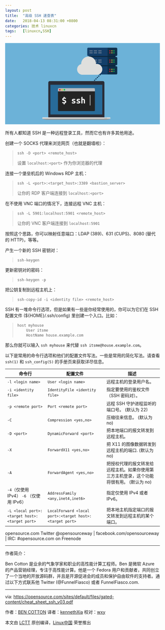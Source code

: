 ```yaml
---
layout: post
title:	"高级 SSH 速查表"
date:	2018-04-13 08:31:00 +0800 
categories:	技术 linuxcn 
tags:	[linuxcn,SSH]
---
```



![](/Asserts/Images/album/201804/13/083137e7pb88ll6pl7plzl.png)


所有人都知道 SSH 是一种远程登录工具，然而它也有许多其他用途。


创建一个 SOCKS 代理来浏览网页（也就是翻墙啦）：



> 
> 
> ```
> ssh -D <port> <remote_host>
> 
> ```
> 
> 设置 `localhost:<port>` 作为你浏览器的代理
> 
> 
> 


连接一个堡垒机后的 Windows RDP 主机：



> 
> 
> ```
> ssh -L <port>:<target_host>:3389 <bastion_server> 
> 
> ```
> 
> 让你的 RDP 客户端连接到 `localhost:<port>`
> 
> 
> 


在不使用 VNC 端口的情况下，连接远程 VNC 主机：



> 
> 
> ```
> ssh -L 5901:localhost:5901 <remote_host> 
> 
> ```
> 
> 让你的 VNC 客户端连接到 `localhost:5901`
> 
> 
> 


按照这个思路，你可以映射任意端口：LDAP (389)、631 (CUPS)、8080 (替代的 HTTP)，等等。


产生一个新的 SSH 密钥对：



> 
> 
> ```
> ssh-keygen
> 
> ```
> 
> 


更新密钥对的密码：



> 
> 
> ```
> ssh-keygen -p
> 
> ```
> 
> 


把公钥复制到远程主机上：



> 
> 
> ```
> ssh-copy-id -i <identity file> <remote_host>
> 
> ```
> 
> 


SSH 有一堆命令行选项，但是如果有一些是你经常使用的，你可以为它们在 SSH 配置文件 (${HOME}/.ssh/config) 里创建一个入口。比如：



> 
> 
> ```
> host myhouse 
>     User itsme 
>     HostName house.example.com
> 
> ```
> 
> 


那么你就可以输入 `ssh myhouse` 来代替 `ssh itsme@house.example.com`。


以下是常用的命令行选项和他们的配置文件写法。一些是常用的简化写法。请查看 `ssh(1)` 和 `ssh_config(5)` 的手册页来获取详尽信息。




| 命令行 | 配置文件 | 描述 |
| --- | --- | --- |
| `-l <login name>` | `User <login name>` | 远程主机的登录用户名。 |
| `-i <identity file>` | `IdentityFile <identity file>` | 指定要使用的鉴权文件（SSH 密码对）。 |
| `-p <remote port>` | `Port <remote port>` | 远程 SSH 守护进程监听的端口号。 (默认为 22) |
| `-C` | `Compression <yes,no>` | 压缩往来信息。 (默认为 no) |
| `-D <port>` | `DynamicForward <port>` | 把本地端口的报文转发到远程主机。 |
| `-X` | `ForwardX11 <yes,no>` | 把 X11 的图像数据转发到远程主机的端口. (默认为 no) |
| `-A` | `ForwardAgent <yes,no>` | 把授权代理的报文转发给远程主机。如果你使用第三方主机登录，这个功能将很有用。 (默认为 no) |
| `-4`（仅使用 IPv4） `-6` （仅使用 IPv6） | `AddressFamily <any,inet4,inet6>` | 指定仅使用 IPv4 或者 IPv6。 |
| `-L <local port>:<target host>:<target port>` | `LocalForward <local port>:<target host>:<target port>` | 把本地主机指定端口的报文转发到远程主机的某个端口。 |


opensource.com Twitter @opensourceway | facebook.com/opensourceway | IRC: #opensource.com on Freenode




---


作者简介：


Ben Cotton 是业余的气象学家和职业的高性能计算工程师。Ben 是微软 Azure 的产品营销经理，专注于高性能计算。他是一个 Fedora 用户和贡献者，共同创立了一个当地的开放源码群，并且是开源促进会的成员和保护自由软件的支持者。通过以下方式联系他 Twitter (@FunnelFiasco) 或者 FunnelFiasco.com.




---


via: <https://opensource.com/sites/default/files/gated-content/cheat_sheet_ssh_v03.pdf>


作者：[BEN COTTON](https://opensource.com/users/bcotton) 译者：[kennethXia](https://github.com/kennethXia) 校对：[wxy](https://github.com/wxy)


本文由 [LCTT](https://github.com/LCTT/TranslateProject) 原创编译，[Linux中国](https://linux.cn/) 荣誉推出
